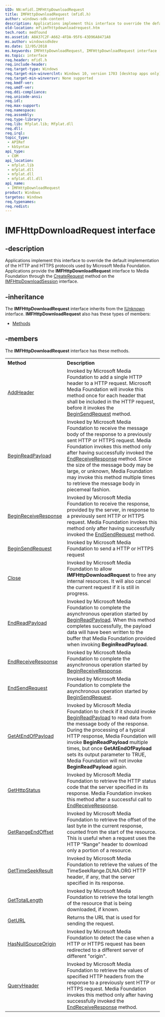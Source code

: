 ```yaml
---
UID: NN:mfidl.IMFHttpDownloadRequest
title: IMFHttpDownloadRequest (mfidl.h)
author: windows-sdk-content
description: Applications implement this interface to override the default implementation of the HTTP and HTTPS protocols used by Microsoft Media Foundation.
old-location: mf\imfhttpdownloadrequest.htm
tech.root: medfound
ms.assetid: A8A37C2F-A662-4FDA-95F6-43D96A8471A8
ms.author: windowssdkdev
ms.date: 12/05/2018
ms.keywords: IMFHttpDownloadRequest, IMFHttpDownloadRequest interface [Media Foundation], IMFHttpDownloadRequest interface [Media Foundation],described, mf.imfhttpdownloadrequest, mfidl/IMFHttpDownloadRequest
ms.topic: interface
req.header: mfidl.h
req.include-header: 
req.target-type: Windows
req.target-min-winverclnt: Windows 10, version 1703 [desktop apps only]
req.target-min-winversvr: None supported
req.kmdf-ver: 
req.umdf-ver: 
req.ddi-compliance: 
req.unicode-ansi: 
req.idl: 
req.max-support: 
req.namespace: 
req.assembly: 
req.type-library: 
req.lib: Mfplat.lib; Mfplat.dll
req.dll: 
req.irql: 
topic_type:
 - APIRef
 - kbSyntax
api_type:
 - COM
api_location:
 - mfplat.lib
 - mfplat.dll
 - mfplat.dll
 - mfplat.dll.dll
api_name:
 - IMFHttpDownloadRequest
product: Windows
targetos: Windows
req.typenames: 
req.redist: 
---
```


# IMFHttpDownloadRequest interface


## -description


Applications implement this interface to override the default implementation of the HTTP and HTTPS protocols used by Microsoft Media Foundation. Applications provide the <b>IMFHttpDownloadRequest</b> interface to Media Foundation through the <a href="https://msdn.microsoft.com/111A075A-82A7-4607-9359-37B2DA97AFC5">CreateRequest</a> method on the <a href="https://msdn.microsoft.com/048B2922-3B77-4F2D-9437-0FA54F94C67E">IMFHttpDownloadSession</a> interface.


## -inheritance

The <b xmlns:loc="http://microsoft.com/wdcml/l10n">IMFHttpDownloadRequest</b> interface inherits from the <a href="https://msdn.microsoft.com/33f1d79a-33fc-4ce5-a372-e08bda378332">IUnknown</a> interface. <b>IMFHttpDownloadRequest</b> also has these types of members:
<ul>
<li><a href="https://docs.microsoft.com/">Methods</a></li>
</ul>

## -members

The <b>IMFHttpDownloadRequest</b> interface has these methods.
<table class="members" id="memberListMethods">
<tr>
<th align="left" width="37%">Method</th>
<th align="left" width="63%">Description</th>
</tr>
<tr data="declared;">
<td align="left" width="37%">
<a href="https://msdn.microsoft.com/37A2C9D8-EFF6-49D5-B495-EDBEEABD59CE">AddHeader</a>
</td>
<td align="left" width="63%">
Invoked by Microsoft Media Foundation to add a single HTTP header to a HTTP request.  Microsoft Media Foundation will invoke this method once for each header that shall be included in the HTTP request, before it invokes the <a href="https://msdn.microsoft.com/38025B19-146A-4050-9BD2-2CF974729FE3">BeginSendRequest</a> method.

</td>
</tr>
<tr data="declared;">
<td align="left" width="37%">
<a href="https://msdn.microsoft.com/01B799C2-63C6-4BDC-AAE2-CFC3C426A218">BeginReadPayload</a>
</td>
<td align="left" width="63%">
Invoked by Microsoft Media Foundation to receive the message body of the response to a previously sent HTTP or HTTPS request. Media Foundation invokes this method only after having successfully invoked the <a href="https://msdn.microsoft.com/FC342FB9-930F-4EA7-9057-51AF10D13ED9">EndReceiveResponse</a> method. Since the size of the message body may be large, or unknown, Media Foundation may invoke this method multiple times to retrieve the message body in piecemeal fashion.

</td>
</tr>
<tr data="declared;">
<td align="left" width="37%">
<a href="https://msdn.microsoft.com/6D5DB091-426B-4E89-8657-0BDC6427B23A">BeginReceiveResponse</a>
</td>
<td align="left" width="63%">
Invoked by Microsoft Media Foundation to receive the response, provided by the server, in response to a previously sent HTTP or HTTPS request. Media Foundation invokes this method only after having successfully invoked the <a href="https://msdn.microsoft.com/2B1554C7-2814-4A9E-BBAC-B25C78775420">EndSendRequest</a> method.

</td>
</tr>
<tr data="declared;">
<td align="left" width="37%">
<a href="https://msdn.microsoft.com/38025B19-146A-4050-9BD2-2CF974729FE3">BeginSendRequest</a>
</td>
<td align="left" width="63%">
Invoked by Microsoft Media Foundation to send a HTTP or HTTPS request

</td>
</tr>
<tr data="declared;">
<td align="left" width="37%">
<a href="https://msdn.microsoft.com/BA560323-EE64-4423-B63A-F2B6FDE608DC">Close</a>
</td>
<td align="left" width="63%">
Invoked by Microsoft Media Foundation to allow <b>IMFHttpDownloadRequest</b> to free any internal resources. It will also cancel the current request if it is still in progress.

</td>
</tr>
<tr data="declared;">
<td align="left" width="37%">
<a href="https://msdn.microsoft.com/491437FE-1401-4841-AE0E-428F28E34D4D">EndReadPayload</a>
</td>
<td align="left" width="63%">
Invoked by Microsoft Media Foundation to complete the asynchronous operation started by <a href="https://msdn.microsoft.com/01B799C2-63C6-4BDC-AAE2-CFC3C426A218">BeginReadPayload</a>. When this method completes successfully, the payload data will have been written to the buffer that Media Foundation provided when invoking <b>BeginReadPayload</b>.

</td>
</tr>
<tr data="declared;">
<td align="left" width="37%">
<a href="https://msdn.microsoft.com/FC342FB9-930F-4EA7-9057-51AF10D13ED9">EndReceiveResponse</a>
</td>
<td align="left" width="63%">
Invoked by Microsoft Media Foundation to complete the asynchronous operation started by <a href="https://msdn.microsoft.com/6D5DB091-426B-4E89-8657-0BDC6427B23A">BeginReceiveResponse</a>.

</td>
</tr>
<tr data="declared;">
<td align="left" width="37%">
<a href="https://msdn.microsoft.com/2B1554C7-2814-4A9E-BBAC-B25C78775420">EndSendRequest</a>
</td>
<td align="left" width="63%">
Invoked by Microsoft Media Foundation to complete the asynchronous operation started by <a href="https://msdn.microsoft.com/38025B19-146A-4050-9BD2-2CF974729FE3">BeginSendRequest</a>.

</td>
</tr>
<tr data="declared;">
<td align="left" width="37%">
<a href="https://msdn.microsoft.com/2F2D65BA-4719-4633-9B2D-2CAF88F4E3DD">GetAtEndOfPayload</a>
</td>
<td align="left" width="63%">
Invoked by Microsoft Media Foundation to check if it should invoke <a href="https://msdn.microsoft.com/01B799C2-63C6-4BDC-AAE2-CFC3C426A218">BeginReadPayload</a> to read data from the message body of the response. During the processing of a typical HTTP response, Media Foundation will invoke <b>BeginReadPayload</b> multiple times, but once <b>GetAtEndOfPayload</b> sets its output parameter to TRUE, Media Foundation will not invoke <b>BeginReadPayload</b> again.

</td>
</tr>
<tr data="declared;">
<td align="left" width="37%">
<a href="https://msdn.microsoft.com/E084CF25-BEFA-4061-AA77-2CFC57CF6DCE">GetHttpStatus</a>
</td>
<td align="left" width="63%">
Invoked by Microsoft Media Foundation to retrieve the HTTP status code that the server specified in its response. Media Foundation invokes this method after a successful call to <a href="https://msdn.microsoft.com/FC342FB9-930F-4EA7-9057-51AF10D13ED9">EndReceiveResponse</a>.

</td>
</tr>
<tr data="declared;">
<td align="left" width="37%">
<a href="https://msdn.microsoft.com/015CBC40-BE9E-4C9F-AC1B-30FFDD2B11CC">GetRangeEndOffset</a>
</td>
<td align="left" width="63%">
Invoked by Microsoft Media Foundation to retrieve the offset of the last byte in the current response, counted from the start of the resource. This is useful when a request uses the HTTP “Range” header to download only a portion of a resource.

</td>
</tr>
<tr data="declared;">
<td align="left" width="37%">
<a href="https://msdn.microsoft.com/C7647460-8BAA-4480-A296-D83DFFBC5800">GetTimeSeekResult</a>
</td>
<td align="left" width="63%">
Invoked by Microsoft Media Foundation to retrieve the values of the TimeSeekRange.DLNA.ORG HTTP header, if any, that the server specified in its response.

</td>
</tr>
<tr data="declared;">
<td align="left" width="37%">
<a href="https://msdn.microsoft.com/E52D44B5-F24F-4234-A67D-0F764A3864DB">GetTotalLength</a>
</td>
<td align="left" width="63%">
Invoked by Microsoft Media Foundation to retrieve the total length of the resource that is being downloaded, if known.

</td>
</tr>
<tr data="declared;">
<td align="left" width="37%">
<a href="https://msdn.microsoft.com/38FAD6B8-8C50-492C-BC53-6F301D49083F">GetURL</a>
</td>
<td align="left" width="63%">
Returns the URL that is used for sending the request. 

</td>
</tr>
<tr data="declared;">
<td align="left" width="37%">
<a href="https://msdn.microsoft.com/D83F079F-605A-4F62-B037-3C5D0487D778">HasNullSourceOrigin</a>
</td>
<td align="left" width="63%">
Invoked by Microsoft Media Foundation to detect the case when a HTTP or HTTPS request has been redirected to a different server of different "origin". 

</td>
</tr>
<tr data="declared;">
<td align="left" width="37%">
<a href="https://msdn.microsoft.com/BFAE5257-0BE8-47F3-B3CD-490885E60065">QueryHeader</a>
</td>
<td align="left" width="63%">
Invoked by Microsoft Media Foundation to retrieve the values of specified HTTP headers from the response to a previously sent HTTP or HTTPS request. Media Foundation invokes this method only after having successfully invoked the <a href="https://msdn.microsoft.com/FC342FB9-930F-4EA7-9057-51AF10D13ED9">EndReceiveResponse</a> method.

</td>
</tr>
</table> 

